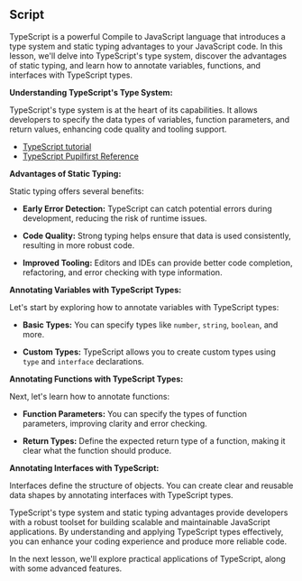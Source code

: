 ## Script

TypeScript is a powerful Compile to JavaScript language that introduces a type system and static typing advantages to your JavaScript code. In this lesson, we'll delve into TypeScript's type system, discover the advantages of static typing, and learn how to annotate variables, functions, and interfaces with TypeScript types.

**Understanding TypeScript's Type System:**

TypeScript's type system is at the heart of its capabilities. It allows developers to specify the data types of variables, function parameters, and return values, enhancing code quality and tooling support.

- [TypeScript tutorial](https://www.youtube.com/watch?v=d56mG7DezGs&ab_channel=ProgrammingwithMosh)
- [TypeScript Pupilfirst Reference](https://www.pupilfirst.school/targets/19274)

**Advantages of Static Typing:**

Static typing offers several benefits:

- **Early Error Detection:** TypeScript can catch potential errors during development, reducing the risk of runtime issues.

- **Code Quality:** Strong typing helps ensure that data is used consistently, resulting in more robust code.

- **Improved Tooling:** Editors and IDEs can provide better code completion, refactoring, and error checking with type information.

**Annotating Variables with TypeScript Types:**

Let's start by exploring how to annotate variables with TypeScript types:

- **Basic Types:** You can specify types like `number`, `string`, `boolean`, and more.

- **Custom Types:** TypeScript allows you to create custom types using `type` and `interface` declarations.

**Annotating Functions with TypeScript Types:**

Next, let's learn how to annotate functions:

- **Function Parameters:** You can specify the types of function parameters, improving clarity and error checking.

- **Return Types:** Define the expected return type of a function, making it clear what the function should produce.

**Annotating Interfaces with TypeScript:**

Interfaces define the structure of objects. You can create clear and reusable data shapes by annotating interfaces with TypeScript types.

TypeScript's type system and static typing advantages provide developers with a robust toolset for building scalable and maintainable JavaScript applications. By understanding and applying TypeScript types effectively, you can enhance your coding experience and produce more reliable code.

In the next lesson, we'll explore practical applications of TypeScript, along with some advanced features.